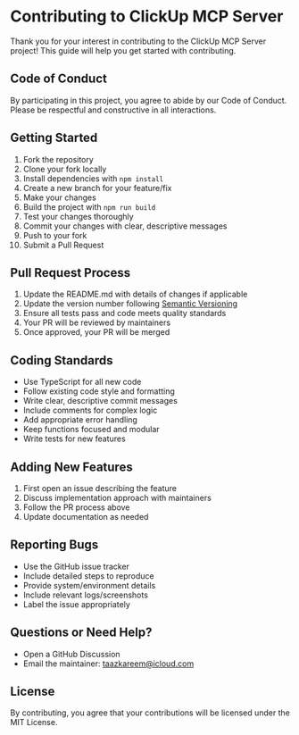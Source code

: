 # Contributing to ClickUp MCP Server

Thank you for your interest in contributing to the ClickUp MCP Server project! This guide will help you get started with contributing.

## Code of Conduct

By participating in this project, you agree to abide by our Code of Conduct. Please be respectful and constructive in all interactions.

## Getting Started

1. Fork the repository
2. Clone your fork locally
3. Install dependencies with `npm install`
4. Create a new branch for your feature/fix
5. Make your changes
6. Build the project with `npm run build`
7. Test your changes thoroughly
8. Commit your changes with clear, descriptive messages
9. Push to your fork
10. Submit a Pull Request

## Pull Request Process

1. Update the README.md with details of changes if applicable
2. Update the version number following [Semantic Versioning](https://semver.org/)
3. Ensure all tests pass and code meets quality standards
4. Your PR will be reviewed by maintainers
5. Once approved, your PR will be merged

## Coding Standards

- Use TypeScript for all new code
- Follow existing code style and formatting
- Write clear, descriptive commit messages
- Include comments for complex logic
- Add appropriate error handling
- Keep functions focused and modular
- Write tests for new features

## Adding New Features

1. First open an issue describing the feature
2. Discuss implementation approach with maintainers
3. Follow the PR process above
4. Update documentation as needed

## Reporting Bugs

- Use the GitHub issue tracker
- Include detailed steps to reproduce
- Provide system/environment details
- Include relevant logs/screenshots
- Label the issue appropriately

## Questions or Need Help?

- Open a GitHub Discussion
- Email the maintainer: taazkareem@icloud.com

## License

By contributing, you agree that your contributions will be licensed under the MIT License.
